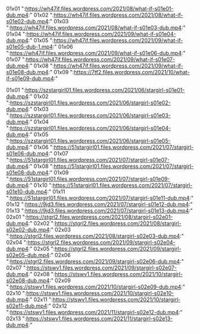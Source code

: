 01x01
":https://wh47if.files.wordpress.com/2021/08/what-if-s01e01-dub.mp4:"
01x02
":https://wh47if.files.wordpress.com/2021/08/what-if-s01e02-dub.mp4:"
01x03
":https://wh47if.files.wordpress.com/2021/08/what-if-s01e03-dub.mp4:"
01x04
":https://wh47if.files.wordpress.com/2021/09/what-if-s01e04-dub.mp4:"
01x05
":https://wh47if.files.wordpress.com/2021/09/what-if-s01e05-dub-1.mp4:"
01x06
":https://wh47if.files.wordpress.com/2021/09/what-if-s01e06-dub.mp4:"
01x07
":https://wh47if.files.wordpress.com/2021/09/what-if-s01e07-dub.mp4:"
01x08
":https://wh47if.files.wordpress.com/2021/09/what-if-s01e08-dub.mp4:"
01x09
":https://7tf2.files.wordpress.com/2021/10/what-if-s01e09-dub.mp4:"

01x01
":https://szstargirl01.files.wordpress.com/2021/06/stargirl-s01e01-dub.mp4:"
01x02
":https://szstargirl01.files.wordpress.com/2021/06/stargirl-s01e02-dub.mp4:"
01x03
":https://szstargirl01.files.wordpress.com/2021/06/stargirl-s01e03-dub.mp4:"
01x04
":https://szstargirl01.files.wordpress.com/2021/06/stargirl-s01e04-dub.mp4:"
01x05
":https://szstargirl01.files.wordpress.com/2021/06/stargirl-s01e05-dub.mp4:"
01x06
":https://51stargirl01.files.wordpress.com/2021/07/stargirl-s01e06-dub.mp4:"
01x07
":https://51stargirl01.files.wordpress.com/2021/07/stargirl-s01e07-dub.mp4:"
01x08
":https://51stargirl01.files.wordpress.com/2021/07/stargirl-s01e08-dub.mp4:"
01x09
":https://51stargirl01.files.wordpress.com/2021/07/stargirl-s01e09-dub.mp4:"
01x10
":https://51stargirl01.files.wordpress.com/2021/07/stargirl-s01e10-dub.mp4:"
01x11
":https://51stargirl01.files.wordpress.com/2021/07/stargirl-s01e11-dub.mp4:"
01x12
":https://9jd3.files.wordpress.com/2021/07/stargirl-s01e12-dub.mp4:"
01x13
":https://9jd3.files.wordpress.com/2021/07/stargirl-s01e13-dub.mp4:"
02x01
":https://stgrl2.files.wordpress.com/2021/08/stargirl-s02e01-dub.mp4:"
02x02
":https://stgrl2.files.wordpress.com/2021/08/stargirl-s02e02-dub.mp4:"
02x03
":https://stgrl2.files.wordpress.com/2021/08/stargirl-s02e03-dub.mp4:"
02x04
":https://stgrl2.files.wordpress.com/2021/09/stargirl-s02e04-dub.mp4:"
02x05
":https://stgrl2.files.wordpress.com/2021/09/stargirl-s02e05-dub.mp4:"
02x06
":https://stgrl2.files.wordpress.com/2021/09/stargirl-s02e06-dub.mp4:"
02x07
":https://stswv1.files.wordpress.com/2021/09/stargirl-s02e07-dub.mp4:"
02x08
":https://stswv1.files.wordpress.com/2021/10/stargirl-s02e08-dub.mp4:"
02x09
":https://stswv1.files.wordpress.com/2021/10/stargirl-s02e09-dub.mp4:"
02x10
":https://stswv1.files.wordpress.com/2021/10/stargirl-s02e10-dub.mp4:"
02x11
":https://stswv1.files.wordpress.com/2021/10/stargirl-s02e11-dub.mp4:"
02x12
":https://stswv1.files.wordpress.com/2021/11/stargirl-s02e12-dub.mp4:"
02x13
":https://stswv1.files.wordpress.com/2021/11/stargirl-s02e13-dub.mp4:"
